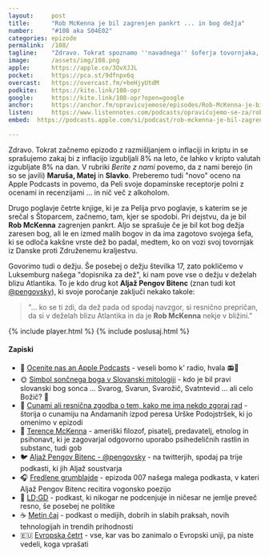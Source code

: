 ```yaml
---
layout: 	post
title:  	"Rob McKenna je bil zagrenjen pankrt ... in bog dežja"
number: 	"#108 aka S04E02"
categories:	epizode
permalink:	/108/
tagline: 	"Zdravo. Tokrat spoznamo ''navadnega'' šoferja tovornjaka, ki sliši na ime Rob McKenna, ki je poleg tega, da je zagranjen pankrt, tudi bog dežja."
image:		/assets/img/108.png
apple:		https://apple.co/3OvXJJL
pocket:		https://pca.st/9dfnpx6q
overcast:	https://overcast.fm/+beHjyUtdM
podkite:	https://kite.link/108-opr
google:		https://kite.link/108-opr?open=google
anchor:		https://anchor.fm/opravicujemose/episodes/Rob-McKenna-je-bil-zagrenjen-pankrt-----in-bog-deja-e1k5p0m
listen:		https://www.listennotes.com/podcasts/opravičujemo-se-za/rob-mckenna-je-bil-zagrenjen-TSyiDm_oqk5/embed/
embed:	https://podcasts.apple.com/si/podcast/rob-mckenna-je-bil-zagrenjen-pankrt-in-bog-de-ja/id1514750013?i=1000567087567

---
```


Zdravo. Tokrat začnemo epizodo z razmišljanjem o inflaciji in kriptu in se sprašujemo zakaj bi z inflacijo izgubljali 8% na leto, če lahko v kripto valutah izgubljate 8% na dan. V rubriki _Berite z nami_ povemo, da z nami berejo (in so se javili) **Maruša, Matej** in **Slavko**. Preberemo tudi "novo" oceno na Apple Podcasts in povemo, da Peli svoje dopaminske receptorje polni z ocenami in recenzijami ... in nič več z alkoholom.

Drugo poglavje četrte knjige, ki je za Pelija prvo poglavje, s katerim se je srečal s Štoparcem, začnemo, tam, kjer se spodobi. Pri dejstvu, da je bil **Rob McKenna** zagrenjen pankrt. Aljo se sprašuje če je bil kot bog dežja zaresen bog, ali le en izmed malih bogov in da ima zagotovo svojega šefa, ki se odloča kakšne vrste dež bo padal, medtem, ko on vozi svoj tovornjak iz Danske proti Združenemu kraljestvu.

Govorimo tudi o dežju. Še posebej o dežju številka 17, zato pokličemo v Luksemburg našega "dopisnika za dež", ki nam pove vse o dežju v deželah blizu Atlantika. To je kdo drug kot **Aljaž Pengov Bitenc** (znan tudi kot [@pengovsky](https://twitter.com/pengovsky/)), ki svoje poročanje zaključi nekako takole: 

> "... ko se ti zdi, da dež pada od spodaj navzgor, si resnično prepričan, da si v deželah blizu Atlantika in da je **Rob McKenna** nekje v bližini."

{% include player.html %}
{% include poslusaj.html %}

<!--break-->

#### Zapiski

- 🌟 [Ocenite nas an Apple Podcasts](https://apple.co/38zBEWW) - veseli bomo k' radio, hvala 📻🙏
- 🌞 [Simbol sončnega boga v Slovanski mitologiji](http://staroverci.si/simbol-soncnega-boga-v-slovanski-mitologiji/) - kdo je bil pravi slovanski bog sonca ... Svarog, Svarun, Svarožič, Svatntevid ... ali celo Božič? 🤯
- 🌊 [Cunami ali resnična zgodba o tem, kako me ima nekdo zgoraj rad](https://lisicamica.wordpress.com/2011/12/23/cunami-ali-resnicna-zgodba-o-tem-kako-me-ima-nekdo-zgoraj-rad/) - štorija o cunamiju na Andamanih izpod peresa Urške Podojstršek, ki jo omenimo v epizodi
- 🍄 [Terence McKenna](https://en.wikipedia.org/wiki/Terence_McKenna) -  ameriški filozof, pisatelj, predavatelj, etnolog in psihonavt, ki je zagovarjal odgovorno uporabo psihedeličnih rastlin in substanc, tudi gob 
- 🐦 [Aljaž Pengov Bitenc - @pengovsky](https://twitter.com/pengovsky/) - na twitterjih, spodaj pa trije podkasti, ki jih Aljaž soustvarja
- 🎧 [Fredlene grumblajde](https://opravicujemo.se/007/) - epizoda 007 našega malega podkasta, v kateri Aljaž Pengov Bitenc recitira vogonsko poezijo
- 🔗 [LD;GD](https://metinalista.si/category/ldgd/) - podkast, ki nikogar ne podcenjuje in ničesar ne jemlje preveč resno, še posebej ne politike
- ☕️ [Metin čaj](https://metinalista.si/category/metin_caj/) - podkast o medijih, dobrih in slabih praksah, novih tehnologijah in trendih prihodnosti
- 🇪🇺 [Evropska četrt](https://metinalista.si/category/evropska_cetrt/) - vse, kar vas bo zanimalo o Evropski uniji, pa niste vedeli, koga vprašati